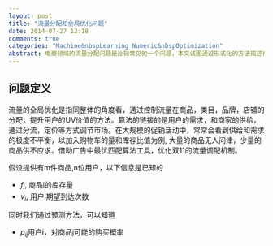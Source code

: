```yaml
---
layout: post
title: "流量分配和全局优化问题"
date: 2014-07-27 12:18
comments: true
categories: "Machine&nbspLearning Numeric&nbspOptimization"
abstract: 电商领域的流量分配问题是比较常见的一个问题，本文试图通过形式化的方法描述在业务场景中的调度算法
---
```


## 问题定义

流量的全局优化是指同整体的角度看，通过控制流量在商品，类目，品牌，店铺的分配，提升用户的UV价值的方法。算法的链接的是用户的需求，和商家的供给，
通过分流，定价等方式调节市场。在大规模的促销活动中，常常会看到供给和需求的极度不平衡，以加入购物车的量和库存比值为例, 大量的商品无人问津，少量的
商品供不应求。借助广告中最优匹配算法工具，优化双11的流量调配机制。

假设提供有m件商品,n位用户，以下信息是已知的

- $f_i$, 商品i的库存量
- $v_i$, 用户i期望到达次数

同时我们通过预测方法，可以知道

- $p_{ij}$用户i，对商品j可能的购买概率

<!-- more -->



